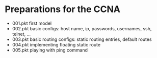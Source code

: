 # Preparations for the CCNA

- 001.pkt first model
- 002.pkt basic configs: host name, ip, passwords, usernames, ssh, telnet, ...
- 003.pkt basic routing configs: static routing entries, default routes
- 004.pkt implementing floating static route
- 005.pkt playing with ping command
